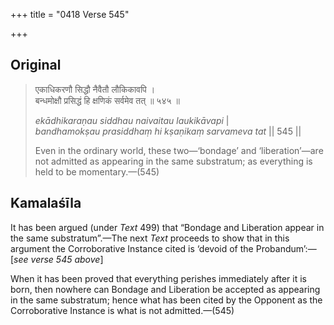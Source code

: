 +++
title = "0418 Verse 545"

+++
## Original 
>
> एकाधिकरणौ सिद्धौ नैवैतौ लौकिकावपि ।  
> बन्धमोक्षौ प्रसिद्धं हि क्षणिकं सर्वमेव तत् ॥ ५४५ ॥ 
>
> *ekādhikaraṇau siddhau naivaitau laukikāvapi* \|  
> *bandhamokṣau prasiddhaṃ hi kṣaṇikaṃ sarvameva tat* \|\| 545 \|\| 
>
> Even in the ordinary world, these two—‘bondage’ and ‘liberation’—are not admitted as appearing in the same substratum; as everything is held to be momentary.—(545)



## Kamalaśīla

It has been argued (under *Text* 499) that “Bondage and Liberation appear in the same substratum”.—The next *Text* proceeds to show that in this argument the Corroborative Instance cited is ‘devoid of the Probandum’:—[*see verse 545 above*]

When it has been proved that everything perishes immediately after it is born, then nowhere can Bondage and Liberation be accepted as appearing in the same substratum; hence what has been cited by the Opponent as the Corroborative Instance is what is not admitted.—(545)



